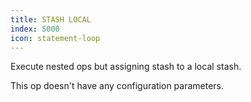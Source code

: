 ```yaml
---
title: STASH LOCAL
index: 5000
icon: statement-loop
---
```


Execute nested ops but assigning stash to a local stash.

This op doesn't have any configuration parameters.


